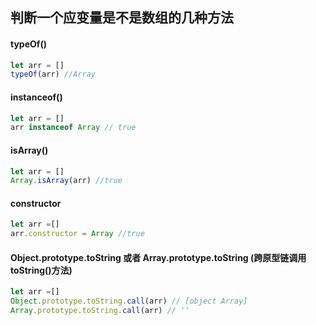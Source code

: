 判断一个应变量是不是数组的几种方法
---

#### typeOf()
```js
let arr = []
typeOf(arr) //Array
```

#### instanceof()
```js
let arr = []
arr instanceof Array // true
```

#### isArray()
```js
let arr = []
Array.isArray(arr) //true
```

#### constructor
```js
let arr =[]
arr.constructor = Array //true
```

#### Object.prototype.toString 或者 Array.prototype.toString (跨原型链调用toString()方法)
```js
let arr =[]
Object.prototype.toString.call(arr) // [object Array]
Array.prototype.toString.call(arr) // ''
```
